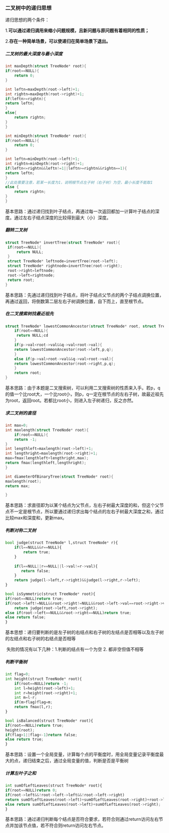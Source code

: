 ### 二叉树中的递归思想

递归思想的两个条件：

1.**可以通过递归调用来缩小问题规模，且新问题与原问题有着相同的性质；**

 2.**存在一种简单场景，可以使递归在简单场景下退出。**



##### 二叉树的最大深度与最小深度

```c
int maxDepth(struct TreeNode* root){
if(root==NULL){
    return 0;
}

int leftn=maxDepth(root->left)+1;
int rightn=maxDepth(root->right)+1;
if(leftn>=rightn){
return leftn;
}
else{
    return rightn;
}
}
```

```c
int minDepth(struct TreeNode* root){
if(root==NULL){
    return 0;
}

int leftn=minDepth(root->left)+1;
int rightn=minDepth(root->right)+1;
if(leftn<=rightn&&leftn!=1||leftn>=rightn&&rightn==1){
return leftn;
}
//此处需要注意，若某一长度为1，说明根节点左子树（右子树）为空，最小长度不能取1
else {
    return rightn;
}
}
```

基本思路：通过递归找到叶子结点，再通过每一次返回都加一计算叶子结点的深度。通过左右子结点深度的比较得到最大（小）深度。

##### 翻转二叉树

```c
struct TreeNode* invertTree(struct TreeNode* root){
 if(root==NULL){
     return NULL;
 }
 struct TreeNode* leftnode=invertTree(root->left);
 struct TreeNode* rightnode=invertTree(root->right);
 root->right=leftnode;
 root->left=rightnode;
 return root;
}
```

基本思路：先通过递归找到叶子结点，将叶子结点父节点的两个子结点调换位置，再通过返回，将倒数第二层左右子树调换位置，自下而上，直至根节点。

##### 在二叉搜索树找最近祖先

```c
struct TreeNode* lowestCommonAncestor(struct TreeNode* root, struct TreeNode* p, struct TreeNode* q) {
    if(root==NULL){
     return NULL;cd 
    }
    if(p->val<root->val&&q->val<root->val){
    return lowestCommonAncestor(root->left,p,q);
    }
    else if(p->val>root->val&&q->val>root->val){
    return lowestCommonAncestor(root->right,p,q);
    }
    return root;
}
```

基本思路：由于本题是二叉搜索树，可以利用二叉搜索树的性质来入手。若p，q的值一个比root大，一个比root小，则p，q一定在根节点的左右子树，故最近祖先为root，返回root。若都比root小，则进入左子树递归，反之亦然。

##### 求二叉树的直径

```c
int max=0;
int maxlength(struct TreeNode* root){
    if(root==NULL){
    return -1;
}
int lengthleft=maxlength(root->left)+1;
int lengthright=maxlength(root->right)+1;
max=fmax(lengthleft+lengthright,max);
return fmax(lengthleft,lengthright);
}

int diameterOfBinaryTree(struct TreeNode* root){
maxlength(root);
return max;

}
```

基本思路：求直径即为以某个结点为父节点，左右子树最大深度的和，但这个父节点不一定是根节点，所以要通过递归求出每个结点的左右子树最大深度之和，通过比较max和深度和，更新max。

##### 判断对称二叉树

```python
bool judge(struct TreeNode* l,struct TreeNode* r){
    if(l==NULL&&r==NULL){
        return true;
    }
   
    if(l==NULL||r==NULL||l->val!=r->val){
       return false;
    }
    return judge(l->left,r->right)&&judge(l->right,r->left);
}

bool isSymmetric(struct TreeNode* root){
if(root==NULL)return true;
if(root->left!=NULL&&root->right!=NULL&&root->left->val==root->right->val)
    return judge(root->left,root->right);
else if(root->left==NULL&&root->right==NULL)return true;
else return false;
}
```

基本思想：递归要判断的是左子树的右结点和右子树的左结点是否相等以及左子树的左结点和右子树的右结点是否相等

​                   失败的情况有以下几种：1.判断的结点有一个为空 2. 都非空但值不相等

##### 判断平衡树

```python
int flag=0;
int height(struct TreeNode* root){
    if(root==NULL)return -1;
    int l=height(root->left)+1;
    int r=height(root->right)+1;
    int m=l-r;
    if(m>flag)flag=m;
    return fmax(l,r);
}

bool isBalanced(struct TreeNode* root){
if(root==NULL)return true;
height(root);
if(flag>1||flag<-1)return false;
else return true;
}
```

基本思路：设置一个全局变量，计算每个点的平衡度时，用全局变量记录平衡度最大的点，递归结束之后，通过全局变量的值，判断是否是平衡树

##### 计算左叶子之和

```python
int sumOfLeftLeaves(struct TreeNode* root){
if(root==NULL)return 0;
if(root->left&&!root->left->left&&!root->left->right)
return sumOfLeftLeaves(root->left)+sumOfLeftLeaves(root->right)+root->left->val;
else return sumOfLeftLeaves(root->left)+sumOfLeftLeaves(root->right);
}
```

基本思路：通过递归判断每个结点是否符合要求，若符合则通过return访问左右节点并加该节点值，若不符合则return访问左右节点。
